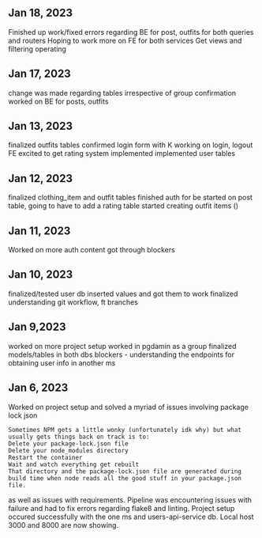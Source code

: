 ## Jan 18, 2023
Finished up work/fixed errors regarding BE for post, outfits for both queries and routers
Hoping to work more on FE for both services
Get views and filtering operating

## Jan 17, 2023
change was made regarding tables irrespective of group confirmation
worked on BE for posts, outfits

## Jan 13, 2023
finalized outfits tables
confirmed login form with K
working on login, logout FE
excited to get rating system implemented
implemented user tables

## Jan 12, 2023
finalized clothing_item and outfit tables
finished auth for be
started on post table, going to have to add a rating table
started creating outfit items ()

## Jan 11, 2023
Worked on more auth content
got through blockers

## Jan 10, 2023
finalized/tested user db
inserted values and got them to work
finalized understanding git workflow, ft branches

## Jan 9,2023
worked on more project setup
worked in pgdamin as a group
finalized models/tables in both dbs
blockers - understanding the endpoints for obtaining user info in another ms


## Jan 6, 2023
Worked on project setup and solved a myriad of issues involving package lock json
```
Sometimes NPM gets a little wonky (unfortunately idk why) but what usually gets things back on track is to:
Delete your package-lock.json file
Delete your node_modules directory
Restart the container
Wait and watch everything get rebuilt
That directory and the package-lock.json file are generated during build time when node reads all the good stuff in your package.json file.
```
as well as issues with requirements. Pipeline was encountering issues with failure and had to fix errors regarding flake8 and linting. Project setup occured successfully with the one ms and users-api-service db. Local host 3000 and 8000 are now showing.
